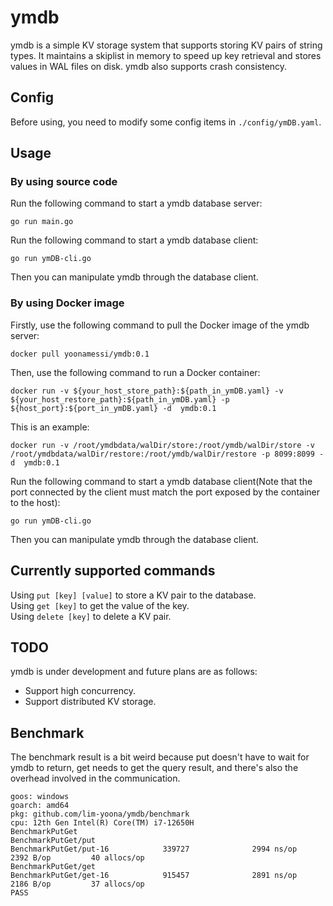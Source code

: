 # ymdb
ymdb is a simple KV storage system that supports storing KV pairs of string types. It maintains a skiplist in memory to speed up key retrieval and stores values in WAL files on disk. ymdb also supports crash consistency.  

## Config
Before using, you need to modify some config items in `./config/ymDB.yaml`.

## Usage

### By using source code
Run the following command to start a ymdb database server:  
```shell
go run main.go
```
Run the following command to start a ymdb database client:  
```shell
go run ymDB-cli.go
```
Then you can manipulate ymdb through the database client.  

### By using Docker image
Firstly, use the following command to pull the Docker image of the ymdb server:  
```shell
docker pull yoonamessi/ymdb:0.1
```
Then, use the following command to run a Docker container:  
```shell
docker run -v ${your_host_store_path}:${path_in_ymDB.yaml} -v ${your_host_restore_path}:${path_in_ymDB.yaml} -p ${host_port}:${port_in_ymDB.yaml} -d  ymdb:0.1
```
This is an example:  
```shell
docker run -v /root/ymdbdata/walDir/store:/root/ymdb/walDir/store -v /root/ymdbdata/walDir/restore:/root/ymdb/walDir/restore -p 8099:8099 -d  ymdb:0.1
```
Run the following command to start a ymdb database client(Note that the port connected by the client must match the port exposed by the container to the host):  
```shell
go run ymDB-cli.go
```
Then you can manipulate ymdb through the database client.


## Currently supported commands
Using `put [key] [value]` to store a KV pair to the database.  
Using `get [key]` to get the value of the key.  
Using `delete [key]` to delete a KV pair.

## TODO
ymdb is under development and future plans are as follows:  
- Support high concurrency.
- Support distributed KV storage.

## Benchmark
The benchmark result is a bit weird because put doesn't have to wait for ymdb to return, get needs to get the query result, and there's also the overhead involved in the communication.  
```shell
goos: windows
goarch: amd64
pkg: github.com/lim-yoona/ymdb/benchmark
cpu: 12th Gen Intel(R) Core(TM) i7-12650H
BenchmarkPutGet
BenchmarkPutGet/put
BenchmarkPutGet/put-16            339727              2994 ns/op            2392 B/op         40 allocs/op
BenchmarkPutGet/get
BenchmarkPutGet/get-16            915457              2891 ns/op            2186 B/op         37 allocs/op
PASS
```